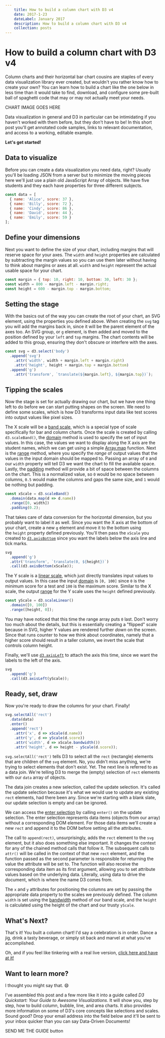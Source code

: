 ```yaml
---
	title: How to build a column chart with D3 v4
	date: 2017-1-23
	dateLabel: January 2017
	description: How to build a column chart with D3 v4
	collection: posts
---
```


# How to build a column chart with D3 v4

Column charts and their horizontal bar chart cousins are staples of every data visualization library ever created, but wouldn't you rather know how to create your own? You can learn how to build a chart like the one below in less time than it would take to find, download, and configure some pre-built ball of spaghetti code that may or may not actually meet your needs.



CHART IMAGE GOES HERE



Data visualization in general and D3 in particular can be intimidating if you haven't worked with them before, but they don't have to be! In this short post you'll get annotated code samples, links to relevant documentation, and access to a working, editable example.

**Let's get started!**

<div style="page-break-after: always;"></div>

## Data to visualize

Before you can create a data visualization you need data, right? Usually you'll be loading JSON from a server but to minimize the moving pieces here we'll just use a plain old JavaScript Array of objects. We have five students and they each have properties for three different subjects.

```javascript
const data = [
  { name: 'Alice', score: 37 },
  { name: 'Billy', score: 72 },
  { name: 'Cindy', score: 86 },
  { name: 'David', score: 44 },
  { name: 'Emily', score: 59 }
];
```

## Define your dimensions

Next you want to define the size of your chart, including margins that will reserve space for your axes. The `width` and `height` properties are calculated by subtracting the margin values so you can use them later without having to think about margins or axes at all. `width` and `height` represent the actual usable space for your chart.

```javascript
const margin = { top: 10, right: 10, bottom: 30, left: 30 };
const width = 800 - margin.left - margin.right;
const height = 600 - margin.top - margin.bottom;
```

## Setting the stage

With the basics out of the way you can create the root of your chart, an SVG element, using the properties you defined above. When creating the `svg` tag you will add the margins back in, since it will be the parent element of the axes too. An SVG group, or `g` element, is then added and moved to the position defined by your `left` and `top` margins. The chart contents will be added to this group, ensuring they don't obscure or interfere with the axes.

```javascript
const svg = d3.select('body')
  .append('svg')
    .attr('width', width + margin.left + margin.right)
    .attr('height', height + margin.top + margin.bottom)
  .append('g')
    .attr('transform', `translate(${margin.left}, ${margin.top})`);
```

<div style="page-break-after: always;"></div>

## Tipping the scales

Now the stage is set for actually drawing our chart, but we have one thing left to do before we can start putting shapes on the screen. We need to define some scales, which is how D3 transforms input data like test scores into output values like pixel sizes.

The X scale will be a [band scale](https://github.com/d3/d3-scale#band-scales), which is a special type of scale specifically for bar and column charts. Once the scale is created by calling `d3.scaleBand()`, the [domain](https://github.com/d3/d3-scale#band_domain) method is used to specify the set of input values. In this case, the values we want to display along the X axis are the student names, which we can get using a simple [Array.map](https://developer.mozilla.org/en-US/docs/Web/JavaScript/Reference/Global_Objects/Array/map) function. Next is the [range](https://github.com/d3/d3-scale#band_range) method, where you specify the _range_ of output values that the values in the input domain should be mapped to. Passing an array of `0` and our `width` property will tell D3 we want the chart to fill the available space. Lastly, the [padding](https://github.com/d3/d3-scale#band_padding) method will provide a bit of space between the columns on the chart. This is a normalized value, so `0` would be no space between columns, `0.5` would make the columns and gaps the same size, and `1` would be nothing but padding.

```javascript
const xScale = d3.scaleBand()
  .domain(data.map(d => d.name))
  .range([0, width])
  .padding(0.2);
```

That takes care of data conversion for the horizontal dimension, but you probably want to label it as well. Since you want the X axis at the bottom of your chart, create a new `g` element and move it to the bottom using the `height` property defined previously. You'll then pass the `xScale` you created to [`d3.axisBottom`](https://github.com/d3/d3-axis#axisBottom) since you want the labels below the axis line and tick marks.

```javascript
svg
  .append('g')
  .attr('transform', `translate(0, ${height})`)
  .call(d3.axisBottom(xScale));
```

The Y scale is a [linear scale](https://github.com/d3/d3-scale#linear-scales), which just directly translates input values to output values. In this case the input [domain](https://github.com/d3/d3-scale#continuous_domain) is `[0, 100]` since `0` is the minimum score for a test and `100` is the maximum score. Similar to the X scale, the output [range](https://github.com/d3/d3-scale#continuous_range) for the Y scale uses the `height` defined previously.

```javascript
const yScale = d3.scaleLinear()
  .domain([0, 100])
  .range([height, 0]);
```

You may have noticed that this time the range array puts `0` last. Don't worry too much about the details, but this is essentially creating a "flipped" scale because in SVG, higher Y values are rendered further _down_ on the screen. Since that runs counter to how we think about coordinates, namely that a higher score should result in a taller column, we invert the scale that controls column height. 

Finally, we'll use [`d3.axisLeft`](https://github.com/d3/d3-axis#axisLeft) to attach the axis this time, since we want the labels to the left of the axis.

```javascript
svg
  .append('g')
  .call(d3.axisLeft(yScale));
```

<div style="page-break-after: always;"></div>

## Ready, set, draw

Now you're ready to draw the columns for your chart. Finally!

```javascript
svg.selectAll('rect')
  .data(data)
  .enter()
  .append('rect')
    .attr('x', d => xScale(d.name))
    .attr('y', d => yScale(d.score))
    .attr('width', d => xScale.bandwidth())
    .attr('height', d => height - yScale(d.score));
```

`svg.selectAll('rect')` tells D3 to select all the `rect` (rectangle) elements that are children of the `svg` element. No, you didn't miss anything, we're trying to select elements that don't exist. Yet. The next line is referred to as a data join. We're telling D3 to merge the (empty) selection of `rect` elements with our `data` array of objects.

The data join creates a new selection, called the update selection. It's called the update selection because it's what we would use to update any existing `rect` elements, had there been any. Since we're starting with a blank slate, our update selection is empty and can be ignored.

We can access the [enter selection](https://github.com/d3/d3-selection#selection_enter) by calling `enter()` on the update selection. The enter selection represents data items (objects from our array) without a corresponding DOM element. For those data items we'll create a new `rect` and append it to the DOM before setting all the attributes.

The call to `append(rect)`, unsurprisingly, adds the `rect` element to the `svg` element, but it also does something else important. It changes the context for any of the chained method calls that follow it. The subsequent calls to `attr()` will be called in the context of that new `rect` element, and the function passed as the second parameter is responsible for returning the value the attribute will be set to. The function will also receive the corresponding data item as its first argument, allowing you to set attribute values based on the underlying data. Literally, using data to drive the document, which is where the name D3 comes from.

The `x` and `y` attributes for positioning the columns are set by passing the appropriate data property to the scales we previously defined. The column `width` is set using the [bandwidth](https://github.com/d3/d3-scale#band_bandwidth) method of our band scale, and the `height` is calculated using the height of the chart and our trusty `yScale`.

## What's Next?

That's it! You built a column chart! I'd say a celebration is in order. Dance a jig, drink a tasty beverage, or simply sit back and marvel at what you've accomplished.

Oh, and if you feel like tinkering with a real live version, [click here and have at it!](http://codepen.io/bclinkinbeard/pen/dNXqmo?editors=0010)

## Want to learn more?

I thought you might say that. :smile:

I've assembled this post and a few more like it into a guide called *D3 Quickstart: Your Guide to Awesome Visualizations*. It will show you, step by step, how to build column, bubble, line, and area charts. It also provides more information on some of D3's core concepts like selections and scales. Sound good? Drop your email address into the field below and it'll be sent to your inbox quicker than you can say Data-Driven Documents!

SEND ME THE GUIDE button